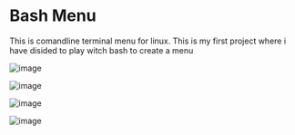 # Bash Menu 

This is comandline terminal menu for linux. 
This is my first project where i have disided to play witch bash to create a menu


![image](https://github.com/EvolWolf/MyProjects/assets/18408720/ed497248-6c03-442c-bdc5-b01f7beb63bf)


![image](https://github.com/EvolWolf/MyProjects/assets/18408720/3581b86d-3534-472f-af8d-198bbd1bf5de)

![image](https://github.com/EvolWolf/MyProjects/assets/18408720/4a4ec396-ba03-4a85-9b04-7bb51bd1b85b)

![image](https://github.com/EvolWolf/MyProjects/assets/18408720/c689e829-2644-4922-ae17-7d6daf88a701)
